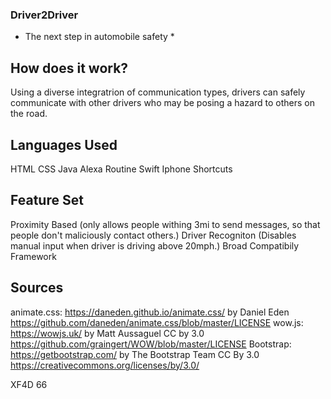 ### Driver2Driver
* The next step in automobile safety *

## How does it work?
Using a diverse integratrion of communication types, drivers can safely communicate with other drivers who may be posing a hazard to others on the road. 

## Languages Used ##
HTML
CSS
Java
Alexa Routine
Swift
Iphone Shortcuts

## Feature Set ##
Proximity Based (only allows people withing 3mi to send messages, so that people don't maliciously contact others.)
Driver Recogniton (Disables manual input when driver is driving above 20mph.)
Broad Compatibily Framework

## Sources ##

animate.css: https://daneden.github.io/animate.css/ by Daniel Eden https://github.com/daneden/animate.css/blob/master/LICENSE
wow.js: https://wowjs.uk/ by Matt Aussaguel CC by 3.0 https://github.com/graingert/WOW/blob/master/LICENSE
Bootstrap: https://getbootstrap.com/ by The Bootstrap Team CC By 3.0 https://creativecommons.org/licenses/by/3.0/

XF4D 66
